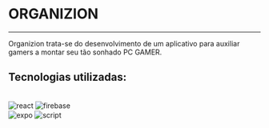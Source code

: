 # **ORGANIZION**
---
Organizion trata-se do desenvolvimento de um aplicativo para auxiliar gamers a montar seu tão sonhado PC GAMER. 

## Tecnologias utilizadas: 

<div style="display: inline-block"><br/>
    <img align="center" alt="react" src=	"https://img.shields.io/badge/React_Native-20232A?style=for-the-badge&logo=react&logoColor=61DAFB"/>
    <img align="center" alt="firebase" src=	"https://img.shields.io/badge/firebase-a08021?style=for-the-badge&logo=firebase&logoColor=ffcd34"/>
    <br/>
    <img align="center" alt="expo" src=	"https://img.shields.io/badge/expo-1C1E24?style=for-the-badge&logo=expo&logoColor=#D04A37"/>
    <img align="center" alt="script" src=	"https://img.shields.io/badge/JavaScript-F7DF1E?style=for-the-badge&logo=javascript&logoColor=black"/>  
</div>
